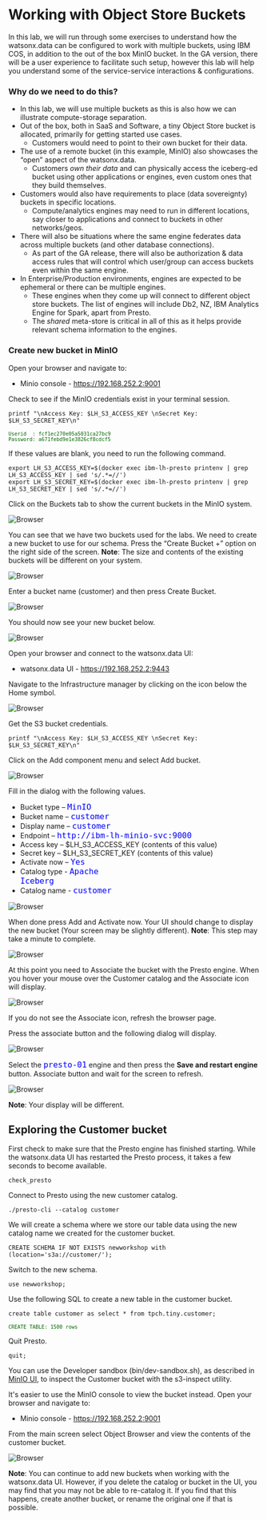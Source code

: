 # Working with Object Store Buckets

In this lab, we will run through some exercises to understand how the watsonx.data can be configured to work with multiple buckets, using IBM COS, in addition to the out of the box MinIO bucket. 
In the GA version, there will be a user experience to facilitate such setup, however this lab will help you understand some of the service-service interactions & configurations.

### Why do we need to do this?

   * In this lab, we will use multiple buckets as this is also how we can illustrate compute-storage separation.
   * Out of the box, both in SaaS and Software, a tiny Object Store bucket is allocated, primarily for getting started use cases.  
     * Customers would need to point to their own bucket for their data. 
   * The use of a remote bucket (in this example, MinIO) also showcases the “open” aspect of the watsonx.data.  
     * Customers _own their data_ and can physically access the iceberg-ed bucket using other applications or engines, even custom ones that they build themselves.
   * Customers would also have requirements to place (data sovereignty) buckets in specific locations.
     * Compute/analytics engines may need to run in different locations, say closer to applications and connect to buckets in other networks/geos.
   * There will also be situations where the same engine federates data across multiple buckets (and other database connections).
     * As part of the GA release, there will also be authorization & data access rules that will control which user/group can access buckets even within the same engine.
   * In Enterprise/Production environments, engines are expected to be ephemeral or there can be multiple engines. 
     * These engines when they come up will connect to different object store buckets.  The list of engines will include Db2, NZ, IBM Analytics Engine for Spark, apart from Presto.
     * The _shared_ meta-store is critical in all of this as it helps provide relevant schema information to the engines.

### Create new bucket in MinIO
Open your browser and navigate to:

   * Minio console - <a href="http://192.168.252.2:9001" target="_blank">https://192.168.252.2:9001</a>
   
Check to see if the MinIO credentials exist in your terminal session.
```
printf "\nAccess Key: $LH_S3_ACCESS_KEY \nSecret Key: $LH_S3_SECRET_KEY\n"
```
<pre style="font-size: small; color: darkgreen; overflow: auto">
Userid  : fcf1ec270e05a5031ca27bc9 
Password: a671febd9e1e3826cf8cdcf5
</pre>
If these values are blank, you need to run the following command.
```
export LH_S3_ACCESS_KEY=$(docker exec ibm-lh-presto printenv | grep LH_S3_ACCESS_KEY | sed 's/.*=//')
export LH_S3_SECRET_KEY=$(docker exec ibm-lh-presto printenv | grep LH_S3_SECRET_KEY | sed 's/.*=//')
```
Click on the Buckets tab to show the current buckets in the MinIO system.

![Browser](wxd-images/minio-bucket-1.png)
 
You can see that we have two buckets used for the labs. We need to create a new bucket to use for our schema. Press the “Create Bucket +” option on the right side of the screen. **Note**: The size and contents of the existing buckets will be different on your system.
 
![Browser](wxd-images/minio-bucket-2.png)
 
Enter a bucket name (customer) and then press Create Bucket. 

![Browser](wxd-images/minio-bucket-3.png)
 
You should now see your new bucket below.

![Browser](wxd-images/minio-bucket-4.png)
 
Open your browser and connect to the watsonx.data UI:

   * watsonx.data UI - <a href="https://192.168.252.2:9443" target="_blank">https://192.168.252.2:9443</a>
   
Navigate to the Infrastructure manager by clicking on the icon below the Home symbol.

![Browser](wxd-images/watsonx-icon-infra.png)
  
Get the S3 bucket credentials.
```
printf "\nAccess Key: $LH_S3_ACCESS_KEY \nSecret Key: $LH_S3_SECRET_KEY\n"
```

Click on the Add component menu and select Add bucket.

![Browser](wxd-images/watsonx-add-bucket.png)
 
Fill in the dialog with the following values.

   * Bucket type – <code style="color:blue;font-size:medium;">MinIO</code>
   * Bucket name – <code style="color:blue;font-size:medium;">customer</code>
   * Display name – <code style="color:blue;font-size:medium;">customer</code>
   * Endpoint – <code style="color:blue;font-size:medium;">http://ibm-lh-minio-svc:9000</code>
   * Access key – $LH_S3_ACCESS_KEY (contents of this value)
   * Secret key –  $LH_S3_SECRET_KEY (contents of this value)
   * Activate now – <code style="color:blue;font-size:medium;">Yes</code>
   * Catalog type - <code style="color:blue;font-size:medium;">Apache Iceberg</code>
   * Catalog name - <code style="color:blue;font-size:medium;">customer</code>
   
![Browser](wxd-images/watsonx-add-bucket-1.png)   
   
When done press Add and Activate now. Your UI should change to display the new bucket (Your screen may be slightly different). **Note**: This step may take a minute to complete.

![Browser](wxd-images/watsonx-add-bucket-2.png)   
 
At this point you need to Associate the bucket with the Presto engine. When you hover your mouse over the Customer catalog and the Associate icon will display.

![Browser](wxd-images/watsonx-add-bucket-3.png)   

If you do not see the Associate icon, refresh the browser page.
 
Press the associate button and the following dialog will display.

![Browser](wxd-images/watsonx-add-bucket-4.png)  
 
Select the <code style="color:blue;font-size:medium;">presto-01</code> engine and then press the **Save and restart engine** button. Associate button and wait for the screen to refresh. 

![Browser](wxd-images/watsonx-add-bucket-5.png)  

**Note**: Your display will be different.

## Exploring the Customer bucket

First check to make sure that the Presto engine has finished starting. While the watsonx.data UI has restarted the Presto process, it takes a few seconds to become available.

```
check_presto
```
 
Connect to Presto using the new customer catalog.
``` 
./presto-cli --catalog customer
```
We will create a schema where we store our table data using the new catalog name we created for the customer bucket.
```
CREATE SCHEMA IF NOT EXISTS newworkshop with (location='s3a://customer/');
```
Switch to the new schema.
```
use newworkshop;
```
Use the following SQL to create a new table in the customer bucket.
```
create table customer as select * from tpch.tiny.customer;
```
<pre style="font-size: small; color: darkgreen; overflow: auto">
CREATE TABLE: 1500 rows
</pre>
Quit Presto.
```
quit;
```
You can use the Developer sandbox (bin/dev-sandbox.sh), as described in [MinIO UI](wxd-minio.md#do-i-really-need-apache-iceberg), to inspect the Customer bucket with the s3-inspect utility.

It's easier to use the MinIO console to view the bucket instead. Open your browser and navigate to:

   * Minio console - <a href="http://192.168.252.2:9001" target="_blank">https://192.168.252.2:9001</a>

From the main screen select Object Browser and view the contents of the customer bucket.

![Browser](wxd-images/watsonx-add-bucket-6.png) 

**Note**: You can continue to add new buckets when working with the watsonx.data UI. However, if you delete the catalog or bucket in the UI, you may find that you may not be able to re-catalog it. If you find that this happens, create another bucket, or rename the original one if that is possible.
